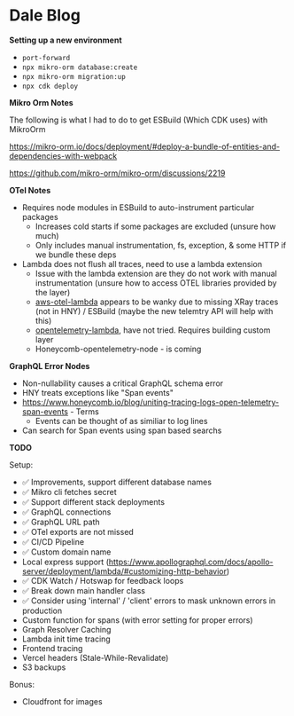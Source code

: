 # Dale Blog

**Setting up a new environment**

- `port-forward`
- `npx mikro-orm database:create`
- `npx mikro-orm migration:up`
- `npx cdk deploy`

**Mikro Orm Notes**

The following is what I had to do to get ESBuild (Which CDK uses) with MikroOrm

https://mikro-orm.io/docs/deployment/#deploy-a-bundle-of-entities-and-dependencies-with-webpack

https://github.com/mikro-orm/mikro-orm/discussions/2219

**OTel Notes**

- Requires node modules in ESBuild to auto-instrument particular packages
  - Increases cold starts if some packages are excluded (unsure how much)
  - Only includes manual instrumentation, fs, exception, & some HTTP if we bundle these deps
- Lambda does not flush all traces, need to use a lambda extension
  - Issue with the lambda extension are they do not work with manual
    instrumentation (unsure how to access OTEL libraries provided by the layer)
  - [aws-otel-lambda](https://github.com/aws-observability/aws-otel-lambda) appears to be wanky due to missing XRay traces (not in HNY) / ESBuild (maybe the new telemtry API will help with this)
  - [opentelemetry-lambda](https://github.com/open-telemetry/opentelemetry-lambda/), have not tried. Requires building custom layer
  - Honeycomb-opentelemetry-node - is coming

**GraphQL Error Nodes**

- Non-nullability causes a critical GraphQL schema error
- HNY treats exceptions like "Span events"
- https://www.honeycomb.io/blog/uniting-tracing-logs-open-telemetry-span-events - Terms
  - Events can be thought of as similiar to log lines
- Can search for Span events using span based searchs

**TODO**

Setup:

- ✅ Improvements, support different database names
- ✅ Mikro cli fetches secret
- ✅ Support different stack deployments
- ✅ GraphQL connections
- ✅ GraphQL URL path
- ✅ OTel exports are not missed
- ✅ CI/CD Pipeline
- ✅ Custom domain name
- Local express support (https://www.apollographql.com/docs/apollo-server/deployment/lambda/#customizing-http-behavior)
- ✅ CDK Watch / Hotswap for feedback loops
- ✅ Break down main handler class
- ✅ Consider using 'internal' / 'client' errors to mask unknown errors in production
- Custom function for spans (with error setting for proper errors)
- Graph Resolver Caching
- Lambda init time tracing
- Frontend tracing
- Vercel headers (Stale-While-Revalidate)
- S3 backups

Bonus:

- Cloudfront for images
